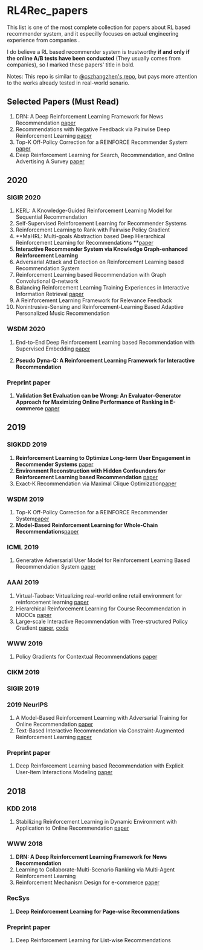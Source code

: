 # RL4Rec_papers

This list is one of the most complete collection for papers about RL based recommender system, and  it especilly focuses on actual engineering experience from companies .

I do believe a RL based recommender system is trustworthy **if and only if the online A/B tests have been conducted** (They usually comes from companies), so I marked these papers' title in bold.

Notes: This repo is similar to [@cszhangzhen's repo](https://github.com/cszhangzhen/DRL4Recsys),  but pays more attention to the works already tested in real-world senario.

## Selected Papers (Must Read)
  1. DRN: A Deep Reinforcement Learning Framework for News Recommendation [paper](http://www.personal.psu.edu/~gjz5038/paper/www2018_reinforceRec/www2018_reinforceRec.pdf)
  2. Recommendations with Negative Feedback via Pairwise Deep Reinforcement Learning [paper](https://arxiv.org/abs/1802.06501)
  3. Top-K Off-Policy Correction for a REINFORCE Recommender System [paper](https://arxiv.org/pdf/1812.02353.pdf)
  4. Deep Reinforcement Learning for Search, Recommendation, and Online Advertising A Survey [paper](https://arxiv.org/abs/1812.07127)

## 2020 

### SIGIR 2020
  1. KERL: A Knowledge-Guided Reinforcement Learning Model for Sequential Recommendation
  2. Self-Supervised Reinforcement Learning for Recommender Systems
  3. Reinforcement Learning to Rank with Pairwise Policy Gradient
  4. **MaHRL: Multi-goals Abstraction based Deep Hierarchical Reinforcement Learning for Recommendations **[paper](https://arxiv.org/pdf/1903.09374.pdf)
  5. **Interactive Recommender System via Knowledge Graph-enhanced Reinforcement Learning**
  6. Adversarial Attack and Detection on Reinforcement Learning based Recommendation System
  7. Reinforcement Learning based Recommendation with Graph Convolutional Q-network
  8. Balancing Reinforcement Learning Training Experiences in Interactive Information Retrieval [paper](https://arxiv.org/pdf/2006.03185.pdf)
  9. A Reinforcement Learning Framework for Relevance Feedback
  10. Nonintrusive-Sensing and Reinforcement-Learning Based Adaptive Personalized Music Recommendation

### WSDM 2020
  1. End-to-End Deep Reinforcement Learning based Recommendation with Supervised Embedding [paper](https://dl.acm.org/doi/pdf/10.1145/3336191.3371858)

  2. **Pseudo Dyna-Q: A Reinforcement Learning Framework for Interactive Recommendation**

### Preprint paper
  1. **Validation Set Evaluation can be Wrong: An Evaluator-Generator Approach for Maximizing Online Performance of Ranking in E-commerce**  [paper](https://arxiv.org/abs/2003.11941)

## 2019
### SIGKDD 2019
  1. **Reinforcement Learning to Optimize Long-term User Engagement in Recommender Systems** [paper](https://arxiv.org/abs/1902.05570)
  2. **Environment Reconstruction with Hidden Confounders for Reinforcement Learning based Recommendation** [paper](https://www.kdd.org/kdd2019/accepted-papers/view/reinforcement-learning-to-optimize-long-term-user-engagement-in-recommender)
  3. Exact-K Recommendation via Maximal Clique Optimization[paper](https://arxiv.org/pdf/1905.07089.pdf)

### WSDM 2019
  1. Top-K Off-Policy Correction for a REINFORCE Recommender System[paper](https://arxiv.org/pdf/1812.02353.pdf)
  2. **Model-Based Reinforcement Learning for Whole-Chain Recommendations**[paper](https://arxiv.org/pdf/1902.03987.pdf)

### ICML 2019
  1. Generative Adversarial User Model for Reinforcement Learning Based Recommendation System [paper](http://proceedings.mlr.press/v97/chen19f/chen19f.pdf)
### AAAI 2019
  1. Virtual-Taobao: Virtualizing real-world online retail environment for reinforcement learning [paper](https://arxiv.org/abs/1805.10000)
  2. Hierarchical Reinforcement Learning for Course Recommendation in MOOCs [paper](https://xiaojingzi.github.io/publications/AAAI19-zhang-et-al-HRL.pdf)
  3. Large-scale Interactive Recommendation with Tree-structured Policy Gradient [paper](https://arxiv.org/abs/1811.05869), [code](https://github.com/chenhaokun/TPGR)

### WWW 2019
  1. Policy Gradients for Contextual Recommendations [paper](https://arxiv.org/pdf/1802.04162.pdf)

### CIKM 2019
### SIGIR 2019

### 2019 NeurIPS
  1. A Model-Based Reinforcement Learning with Adversarial Training for Online Recommendation [paper](http://papers.nips.cc/paper/9257-a-model-based-reinforcement-learning-with-adversarial-training-for-online-recommendation.pdf)
  2. Text-Based Interactive Recommendation via Constraint-Augmented Reinforcement Learning [paper](http://people.ee.duke.edu/~lcarin/Ruiyi_NeurIPS2019.pdf)

### Preprint paper
  1. Deep Reinforcement Learning based Recommendation with Explicit User-Item Interactions Modeling [paper](https://arxiv.org/pdf/1810.12027.pdf)
## 2018
### KDD 2018
  1. Stabilizing Reinforcement Learning in Dynamic Environment with Application to Online Recommendation [paper](https://dl.acm.org/doi/10.1145/3219819.3220122)

### WWW 2018
  1. **DRN: A Deep Reinforcement Learning Framework for News Recommendation**
  2. Learning to Collaborate-Multi-Scenario Ranking via Multi-Agent Reinforcement Learning
  3. Reinforcement Mechanism Design for e-commerce [paper](https://arxiv.org/pdf/1708.07607.pdf)

### RecSys
  1. **Deep Reinforcement Learning for Page-wise Recommendations**

### Preprint paper
  1. Deep Reinforcement Learning for List-wise Recommendations







